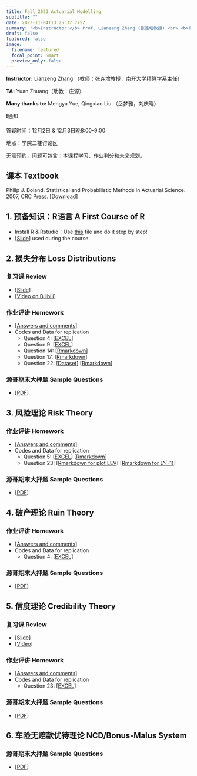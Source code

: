 ```yaml
---
title: Fall 2023 Actuarial Modelling
subtitle: ""
date: 2023-11-04T13:25:37.775Z
summary: "<b>Instructor:</b> Prof. Lianzeng Zhang (张连增教授) <br> <b>Teaching Assistant:</b> Yuan Zhuang (庄源)"
draft: false
featured: false
image:
  filename: featured
  focal_point: Smart
  preview_only: false
---
```

<b>Instructor:</b> Lianzeng Zhang （教师：张连增教授，南开大学精算学系主任）

<b>TA:</b> Yuan Zhuang（助教：庄源）

<b>Many thanks to:</b> Mengya Yue, Qingxiao Liu （岳梦雅，刘庆晓）

<p>&#10071;通知</p>

答疑时间：12月2日 & 12月3日晚8:00-9:00

地点：学院二楼讨论区

无需预约，问题可包含：本课程学习、作业判分和未来规划。

## 课本 Textbook
Philip J. Boland. Statistical and Probabilistic Methods in
Actuarial Science. 2007, CRC Press. [[Download](https://yuanzhuang.xyz/uploads/Actuarial_Modelling/Statistical%20and%20Probabilistic%20Methods%20in%20Actuarial%20Science.pdf)]

## 1. 预备知识：R语言 A First Course of R

* Install R & Rstudio：Use [this](https://yuanzhuang.xyz/uploads/Actuarial_Modelling/Base_R/Install_R.pdf) file and do it step by step!
* [[Slide](https://yuanzhuang.xyz/uploads/Actuarial_Modelling/Base_R/BasicR.pdf)] used during the course

## 2. 损失分布 Loss Distributions
### 复习课 Review
* [[Slide](https://yuanzhuang.xyz/uploads/Actuarial_Modelling/Chap_2/Review_Actuarial_Modelling_Chap_2.pdf)] 
* [[Video on Bilibili](https://www.bilibili.com/video/BV1Ua4y1r7uL/)]
### 作业评讲 Homework
* [[Answers and comments](https://yuanzhuang.xyz/uploads/Actuarial_Modelling/Chap_2/Actuarial_Modelling_Answers_Chap_2.pdf)]
* Codes and Data for replication
  * Question 4: [[EXCEL](https://yuanzhuang.xyz/uploads/Actuarial_Modelling/Chap_2/Chap_2_Qusetion_4.xlsx)]
  * Question 9: [[EXCEL](https://yuanzhuang.xyz/uploads/Actuarial_Modelling/Chap_2/Chap_2_Qusetion_9.xlsx)]
  * Question 14: [[Rmarkdown](https://yuanzhuang.xyz/uploads/Actuarial_Modelling/Chap_2/Chap_2_Question_14.Rmd)]
  * Question 17: [[Rmarkdown](https://yuanzhuang.xyz/uploads/Actuarial_Modelling/Chap_2/Chap_2_Question_17.Rmd)]
  * Question 22: [[Dataset](https://yuanzhuang.xyz/uploads/Actuarial_Modelling/Chap_2/Chap_2_Dataset_Theft.xlsx)] [[Rmarkdown](https://yuanzhuang.xyz/uploads/Actuarial_Modelling/Chap_2/Chap_2_Question_22.Rmd)]
### 源哥期末大押题 Sample Questions
* [[PDF](https://yuanzhuang.xyz/uploads/Actuarial_Modelling/Chap_2/Actuarial_Modelling_Chap2_Candidate_Questions.pdf)] 

## 3. 风险理论 Risk Theory
### 作业评讲 Homework
* [[Answers and comments](https://yuanzhuang.xyz/uploads/Actuarial_Modelling/Chap_3/Actuarial_Modelling_Answers_Chap_3.pdf)]
* Codes and Data for replication
  * Question 5: [[EXCEL](https://yuanzhuang.xyz/uploads/Actuarial_Modelling/Chap_3/Chap_3_Qusetion_5.xlsx)] [[Rmarkdown](https://yuanzhuang.xyz/uploads/Actuarial_Modelling/Chap_3/Chap_3_Question_5.Rmd)]
  * Question 23: [[Rmarkdown for plot LEV](https://yuanzhuang.xyz/uploads/Actuarial_Modelling/Chap_3/Chap_3_Question_23_LEV.Rmd)] [[Rmarkdown for L^{-1}](https://yuanzhuang.xyz/uploads/Actuarial_Modelling/Chap_3/Chap_3_Question_23_M_star.Rmd)]
### 源哥期末大押题 Sample Questions
* [[PDF](https://yuanzhuang.xyz/uploads/Actuarial_Modelling/Chap_3/Actuarial_Modelling_Chap3_Candidate_Questions.pdf)] 

## 4. 破产理论 Ruin Theory
### 作业评讲 Homework
* [[Answers and comments](https://yuanzhuang.xyz/uploads/Actuarial_Modelling/Chap_4/Actuarial_Modelling_Answers_Chap_4.pdf)]
* Codes and Data for replication
  * Question 4: [[EXCEL](https://yuanzhuang.xyz/uploads/Actuarial_Modelling/Chap_4/Chap_4_Qusetion_4.xlsx)]
### 源哥期末大押题 Sample Questions
* [[PDF](https://yuanzhuang.xyz/uploads/Actuarial_Modelling/Chap_4/Actuarial_Modelling_Chap4_Candidate_Questions.pdf)] 

## 5. 信度理论 Credibility Theory
### 复习课 Review
* [[Slide](https://yuanzhuang.xyz/uploads/Actuarial_Modelling/Chap_5/Review_Actuarial_Modelling_Chap_5.pdf)] 
* [[Video](https://www.bilibili.com/video/BV1gw41157GF/)]

### 作业评讲 Homework
* [[Answers and comments](https://yuanzhuang.xyz/uploads/Actuarial_Modelling/Chap_5/Actuarial_Modelling_Answers_Chap_5.pdf)]
* Codes and Data for replication
  * Question 23: [[EXCEL](https://yuanzhuang.xyz/uploads/Actuarial_Modelling/Chap_5/Chap_5_Qusetion_23.xlsx)]
### 源哥期末大押题 Sample Questions
* [[PDF](https://yuanzhuang.xyz/uploads/Actuarial_Modelling/Chap_5/Actuarial_Modelling_Chap5_Candidate_Questions.pdf)] 

## 6. 车险无赔款优待理论 NCD/Bonus-Malus System
### 源哥期末大押题 Sample Questions
* [[PDF](https://yuanzhuang.xyz/uploads/Actuarial_Modelling/Chap_6/Actuarial_Modelling_Chap6_Candidate_Questions.pdf)] 